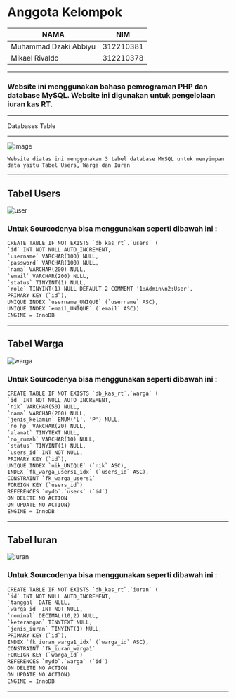 # Anggota Kelompok

| NAMA  | NIM | 
| ------------- | ------------- | 
| Muhammad Dzaki Abbiyu | 312210381  |
| Mikael Rivaldo | 312210378 |

----
### Website ini menggunakan bahasa pemrograman PHP dan database MySQL. Website ini digunakan untuk pengelolaan iuran kas RT.

----

Databases Table

----

![image](https://github.com/MikaelRivaldo/Pengelolaan_Iuran_Kas_RT/assets/115770247/74d5e271-b02c-4553-941b-949af9f80114)

`Website diatas ini menggunakan 3 tabel database MYSQL untuk menyimpan data yaitu Tabel Users, Warga dan Iuran`

----

## Tabel Users

![user](https://github.com/MikaelRivaldo/Pengelolaan_Iuran_Kas_RT/assets/115770247/9a743b7c-1444-4861-a07c-60348255f8a3)

### Untuk Sourcodenya bisa menggunakan seperti dibawah ini :

```html
CREATE TABLE IF NOT EXISTS `db_kas_rt`.`users` (
`id` INT NOT NULL AUTO_INCREMENT,
`username` VARCHAR(100) NULL,
`password` VARCHAR(100) NULL,
`nama` VARCHAR(200) NULL,
`email` VARCHAR(200) NULL,
`status` TINYINT(1) NULL,
`role` TINYINT(1) NULL DEFAULT 2 COMMENT '1:Admin\n2:User',
PRIMARY KEY (`id`),
UNIQUE INDEX `username_UNIQUE` (`username` ASC),
UNIQUE INDEX `email_UNIQUE` (`email` ASC))
ENGINE = InnoDB
```
----

 ## Tabel Warga

![warga](https://github.com/MikaelRivaldo/Pengelolaan_Iuran_Kas_RT/assets/115770247/9b54b903-158f-404a-a598-1bbc3047441e)

### Untuk Sourcodenya bisa menggunakan seperti dibawah ini :

```html
CREATE TABLE IF NOT EXISTS `db_kas_rt`.`warga` (
`id` INT NOT NULL AUTO_INCREMENT,
`nik` VARCHAR(50) NULL,
`nama` VARCHAR(200) NULL,
`jenis_kelamin` ENUM('L', 'P') NULL,
`no_hp` VARCHAR(20) NULL,
`alamat` TINYTEXT NULL,
`no_rumah` VARCHAR(10) NULL,
`status` TINYINT(1) NULL,
`users_id` INT NOT NULL,
PRIMARY KEY (`id`),
UNIQUE INDEX `nik_UNIQUE` (`nik` ASC),
INDEX `fk_warga_users1_idx` (`users_id` ASC),
CONSTRAINT `fk_warga_users1`
FOREIGN KEY (`users_id`)
REFERENCES `mydb`.`users` (`id`)
ON DELETE NO ACTION
ON UPDATE NO ACTION)
ENGINE = InnoDB
```

---

## Tabel Iuran

![iuran](https://github.com/MikaelRivaldo/Pengelolaan_Iuran_Kas_RT/assets/115770247/7240f7d2-756b-46bc-ac69-0ed57c882a6e)

### Untuk Sourcodenya bisa menggunakan seperti dibawah ini :

```html
CREATE TABLE IF NOT EXISTS `db_kas_rt`.`iuran` (
`id` INT NOT NULL AUTO_INCREMENT,
`tanggal` DATE NULL,
`warga_id` INT NOT NULL,
`nominal` DECIMAL(10,2) NULL,
`keterangan` TINYTEXT NULL,
`jenis_iuran` TINYINT(1) NULL,
PRIMARY KEY (`id`),
INDEX `fk_iuran_warga1_idx` (`warga_id` ASC),
CONSTRAINT `fk_iuran_warga1`
FOREIGN KEY (`warga_id`)
REFERENCES `mydb`.`warga` (`id`)
ON DELETE NO ACTION
ON UPDATE NO ACTION)
ENGINE = InnoDB
```

---
